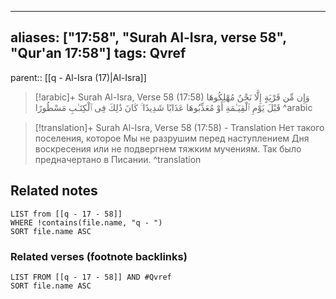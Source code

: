 
---
aliases: ["17:58", "Surah Al-Isra, verse 58", "Qur'an 17:58"]
tags: Qvref
---

parent:: [[q - Al-Isra (17)|Al-Isra]]

> [!arabic]+ Surah Al-Isra, Verse 58 (17:58)
> <span class="quran-arabic">وَإِن مِّن قَرْيَةٍ إِلَّا نَحْنُ مُهْلِكُوهَا قَبْلَ يَوْمِ ٱلْقِيَـٰمَةِ أَوْ مُعَذِّبُوهَا عَذَابًا شَدِيدًا ۚ كَانَ ذَٰلِكَ فِى ٱلْكِتَـٰبِ مَسْطُورًا</span>
^arabic

> [!translation]+ Surah Al-Isra, Verse 58 (17:58) - Translation
> Нет такого поселения, которое Мы не разрушим перед наступлением Дня воскресения или не подвергнем тяжким мучениям. Так было предначертано в Писании.
^translation



## Related notes
```dataview
LIST from [[q - 17 - 58]]
WHERE !contains(file.name, "q - ")
SORT file.name ASC
```

### Related verses (footnote backlinks)
```dataview
LIST FROM [[q - 17 - 58]] AND #Qvref
SORT file.name ASC
```


